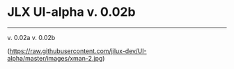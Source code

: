 # JLX UI-alpha v. 0.02b
----------------

v. 0.02a
v. 0.02b

(https://raw.githubusercontent.com/jilux-dev/UI-alpha/master/images/xman-2.jpg)
